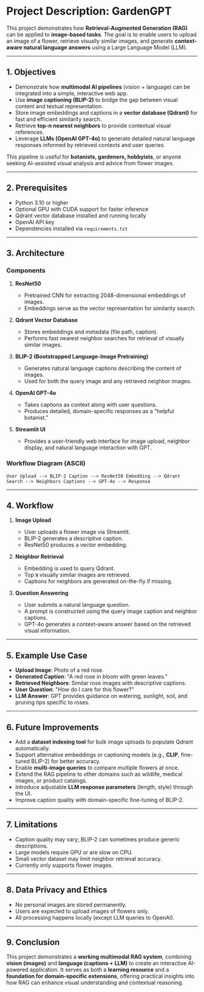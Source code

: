 # Project Description: GardenGPT

This project demonstrates how **Retrieval-Augmented Generation (RAG)** can be applied to **image-based tasks**. The goal is to enable users to upload an image of a flower, retrieve visually similar images, and generate **context-aware natural language answers** using a Large Language Model (LLM).

---

## 1. Objectives

* Demonstrate how **multimodal AI pipelines** (vision + language) can be integrated into a simple, interactive web app.
* Use **image captioning (BLIP-2)** to bridge the gap between visual content and textual representation.
* Store image embeddings and captions in a **vector database (Qdrant)** for fast and efficient similarity search.
* Retrieve **top-n nearest neighbors** to provide contextual visual references.
* Leverage **LLMs (OpenAI GPT-4o)** to generate detailed natural language responses informed by retrieved contexts and user queries.

This pipeline is useful for **botanists, gardeners, hobbyists**, or anyone seeking AI-assisted visual analysis and advice from flower images.

---

## 2. Prerequisites

* Python 3.10 or higher
* Optional GPU with CUDA support for faster inference
* Qdrant vector database installed and running locally
* OpenAI API key
* Dependencies installed via `requirements.txt`

---

## 3. Architecture

### Components

1. **ResNet50**

   * Pretrained CNN for extracting 2048-dimensional embeddings of images.
   * Embeddings serve as the vector representation for similarity search.

2. **Qdrant Vector Database**

   * Stores embeddings and metadata (file path, caption).
   * Performs fast nearest neighbor searches for retrieval of visually similar images.

3. **BLIP-2 (Bootstrapped Language-Image Pretraining)**

   * Generates natural language captions describing the content of images.
   * Used for both the query image and any retrieved neighbor images.

4. **OpenAI GPT-4o**

   * Takes captions as context along with user questions.
   * Produces detailed, domain-specific responses as a "helpful botanist."

5. **Streamlit UI**

   * Provides a user-friendly web interface for image upload, neighbor display, and natural language interaction with GPT.

### Workflow Diagram (ASCII)

```
User Upload --> BLIP-2 Caption --> ResNet50 Embedding --> Qdrant Search --> Neighbors Captions --> GPT-4o --> Response
```

---

## 4. Workflow

1. **Image Upload**

   * User uploads a flower image via Streamlit.
   * BLIP-2 generates a descriptive caption.
   * ResNet50 produces a vector embedding.

2. **Neighbor Retrieval**

   * Embedding is used to query Qdrant.
   * Top `N` visually similar images are retrieved.
   * Captions for neighbors are generated on-the-fly if missing.

3. **Question Answering**

   * User submits a natural language question.
   * A prompt is constructed using the query image caption and neighbor captions.
   * GPT-4o generates a context-aware answer based on the retrieved visual information.

---

## 5. Example Use Case

* **Upload Image**: Photo of a red rose.
* **Generated Caption**: "A red rose in bloom with green leaves."
* **Retrieved Neighbors**: Similar rose images with descriptive captions.
* **User Question**: "How do I care for this flower?"
* **LLM Answer**: GPT provides guidance on watering, sunlight, soil, and pruning tips specific to roses.

---

## 6. Future Improvements

* Add a **dataset indexing tool** for bulk image uploads to populate Qdrant automatically.
* Support alternative embeddings or captioning models (e.g., **CLIP**, fine-tuned BLIP-2) for better accuracy.
* Enable **multi-image queries** to compare multiple flowers at once.
* Extend the RAG pipeline to other domains such as wildlife, medical images, or product catalogs.
* Introduce adjustable **LLM response parameters** (length, style) through the UI.
* Improve caption quality with domain-specific fine-tuning of BLIP-2.

---

## 7. Limitations

* Caption quality may vary; BLIP-2 can sometimes produce generic descriptions.
* Large models require GPU or are slow on CPU.
* Small vector dataset may limit neighbor retrieval accuracy.
* Currently only supports flower images.

---

## 8. Data Privacy and Ethics

* No personal images are stored permanently.
* Users are expected to upload images of flowers only.
* All processing happens locally (except LLM queries to OpenAI).

---

## 9. Conclusion

This project demonstrates a **working multimodal RAG system**, combining **vision (images)** and **language (captions + LLM)** to create an interactive AI-powered application. It serves as both a **learning resource** and a **foundation for domain-specific extensions**, offering practical insights into how RAG can enhance visual understanding and contextual reasoning.
